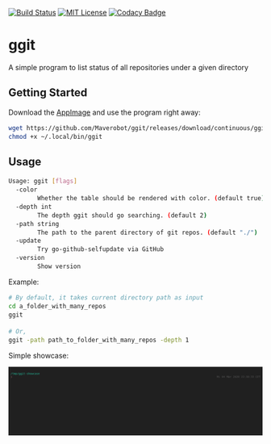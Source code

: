 [![Build Status][travis-badge]][travis-link]
[![MIT License][license-badge]](LICENSE)
[![Codacy Badge][codacy-badge]][codacy-link]
# ggit
A simple program to list status of all repositories under a given directory

## Getting Started

Download the [AppImage][release-download] and use the program right away:

```sh
wget https://github.com/Maverobot/ggit/releases/download/continuous/ggit-linux-amd64 -O ~/.local/bin/ggit
chmod +x ~/.local/bin/ggit
```

## Usage
```sh
Usage: ggit [flags]
  -color
    	Whether the table should be rendered with color. (default true)
  -depth int
    	The depth ggit should go searching. (default 2)
  -path string
    	The path to the parent directory of git repos. (default "./")
  -update
    	Try go-github-selfupdate via GitHub
  -version
    	Show version
```

Example:
```sh
# By default, it takes current directory path as input
cd a_folder_with_many_repos
ggit

# Or,
ggit -path path_to_folder_with_many_repos -depth 1
```

Simple showcase:

![](demo.gif)

[travis-badge]:     https://travis-ci.com/Maverobot/ggit.svg?branch=master
[travis-link]:      https://travis-ci.com/Maverobot/ggit
[codacy-badge]:     https://api.codacy.com/project/badge/Grade/840d280344b245a38ed80cecf38cf96b
[codacy-link]:      https://www.codacy.com/manual/quzhengrobot/ggit?utm_source=github.com&amp;utm_medium=referral&amp;utm_content=Maverobot/ggit&amp;utm_campaign=Badge_Grade
[license-badge]:    https://img.shields.io/badge/License-MIT-blue.svg
[release-download]: https://github.com/Maverobot/ggit/releases/download/continuous/ggit-linux-amd64
